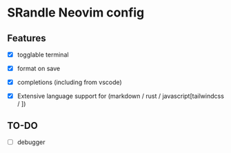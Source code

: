 # SRandle Neovim config

## Features
- [x] togglable terminal
- [x] format on save
- [x] completions (including from vscode)
- [x] Extensive language support for (markdown / rust / javascript[tailwindcss / ])


## TO-DO

- [ ] debugger
